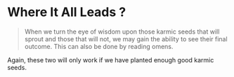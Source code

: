 # Where It All Leads ?

> When we turn the eye of wisdom upon those karmic seeds that will sprout and those that will not, we may gain the ability to see their final outcome. This can also be done by reading omens.

Again, these two will only work if we have planted enough good karmic seeds.
